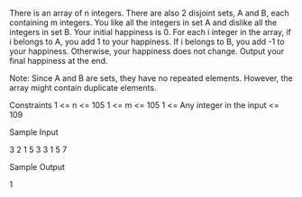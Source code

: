 There is an array of n integers. There are also 2 disjoint sets, A and B, each containing m integers. You like all the integers in set A and dislike all the integers in set B. Your initial happiness is 0. For each i integer in the array, if i belongs to A, you add 1 to your happiness. If i belongs to B, you add -1 to your happiness. Otherwise, your happiness does not change. Output your final happiness at the end.

Note: Since A and B are sets, they have no repeated elements. However, the array might contain duplicate elements.

Constraints
1 <= n <= 105
1 <= m <= 105
1 <= Any integer in the input <= 109

Sample Input

3 2
1 5 3
3 1
5 7

Sample Output

1
